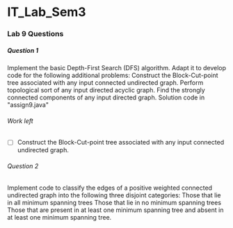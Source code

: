 # IT_Lab_Sem3

### Lab 9 Questions

##### Question 1
Implement the basic Depth-First Search (DFS) algorithm. Adapt it to develop code for the following additional problems: 
Construct the Block-Cut-point tree associated with any input connected undirected graph.
Perform topological sort of any input directed acyclic graph. 
Find the strongly connected components of any input directed graph.
Solution code in "assign9.java"

###### Work left
- [ ] Construct the Block-Cut-point tree associated with any input connected undirected graph.



###### Question 2
Implement code to classify the edges of a positive weighted connected undirected graph into the following three disjoint categories:
Those that lie in all minimum spanning trees
Those that lie in no minimum spanning trees
Those that are present in at least one minimum spanning tree and absent in at least one minimum spanning tree.

